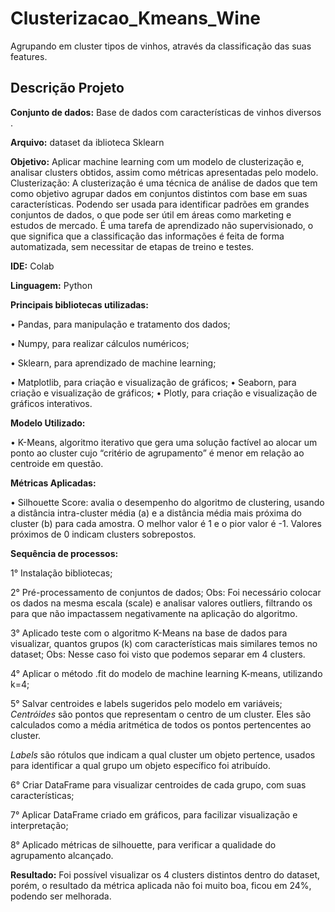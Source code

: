# Clusterizacao_Kmeans_Wine
Agrupando em cluster tipos de vinhos, através da classificação das suas features.

## Descrição Projeto


**Conjunto de dados:** Base de dados com características de vinhos diversos .


**Arquivo:** dataset da iblioteca Sklearn


**Objetivo:** Aplicar machine learning com um modelo de clusterização e, analisar clusters obtidos, assim como métricas apresentadas pelo modelo.
Clusterização: A clusterização é uma técnica de análise de dados que tem como objetivo agrupar dados em conjuntos distintos com base em suas características. Podendo ser usada para identificar padrões em grandes conjuntos de dados, o que pode ser útil em áreas como marketing e estudos de mercado. É uma tarefa de aprendizado não supervisionado, o que significa que a classificação das informações é feita de forma automatizada, sem necessitar de etapas de treino e testes.

**IDE:** Colab


**Linguagem:** Python


**Principais bibliotecas utilizadas:**

• Pandas, para manipulação e tratamento dos dados; 

• Numpy, para realizar cálculos numéricos; 

• Sklearn, para aprendizado de machine learning;

• Matplotlib, para criação e visualização de gráficos;
• Seaborn, para criação e visualização de gráficos;
• Plotly, para criação e visualização de gráficos interativos.


**Modelo Utilizado:**

• K-Means, algoritmo iterativo que gera uma solução factível ao alocar um ponto ao cluster cujo “critério de agrupamento” é menor em relação ao centroide em questão.


**Métricas Aplicadas:**

• Silhouette Score:  avalia o desempenho do algoritmo de clustering, usando a distância intra-cluster média (a) e a distância média mais próxima do cluster (b) para cada amostra. O melhor valor é 1 e o pior valor é -1. Valores próximos de 0 indicam clusters sobrepostos. 


**Sequência de processos:**

1° Instalação bibliotecas;

2° Pré-processamento de conjuntos de dados;
Obs: Foi necessário colocar os dados na mesma escala (scale) e analisar valores outliers, filtrando os para que não impactassem negativamente na aplicação do algoritmo.

3° Aplicado teste com o algoritmo K-Means na base de dados para visualizar, quantos grupos (k) com características mais similares temos no dataset;
Obs: Nesse caso foi visto que podemos separar em 4 clusters.

4° Aplicar o método .fit do modelo de machine learning K-means, utilizando k=4;

5° Salvar centroides e labels sugeridos pelo modelo em variáveis;
*Centróides* são pontos que representam o centro de um cluster. Eles são calculados como a média aritmética de todos os pontos pertencentes ao cluster.

*Labels* são rótulos que indicam a qual cluster um objeto pertence, usados para identificar a qual grupo um objeto específico foi atribuído.

6° Criar DataFrame para visualizar centroides de cada grupo, com suas características;

7° Aplicar DataFrame criado em gráficos, para facilizar visualização e interpretação;

8° Aplicado métricas de silhouette, para verificar a qualidade do agrupamento alcançado.

**Resultado:** Foi possível visualizar os 4 clusters distintos dentro do dataset, porém, o resultado da métrica aplicada não foi muito boa, ficou em 24%, podendo ser melhorada.
